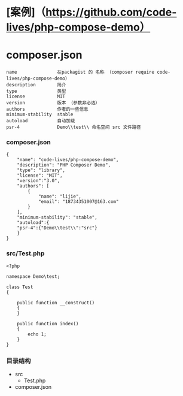 # [案例]（https://github.com/code-lives/php-compose-demo）
# composer.json
```
name               在packagist 的 名称 （composer require code-lives/php-compose-demo）
description        简介
type               类型
license            MIT
version            版本 （参数非必选）
authors            作者的一些信息
minimum-stability  stable
autoload           自动加载
psr-4              Demo\\test\\ 命名空间 src 文件路径
```
### composer.json
```
{
    "name": "code-lives/php-compose-demo", 
    "description": "PHP Composer Demo",
    "type": "library",
    "license": "MIT",
    "version":"3.0",
    "authors": [
        {
            "name": "lijie",
            "email": "18734351007@163.com"
        }
    ],
    "minimum-stability": "stable",
    "autoload":{
   	"psr-4":{"Demo\\test\\":"src"}
    }
}
```
### src/Test.php
```
<?php

namespace Demo\test;

class Test
{

	public function __construct()
	{
	}

	public function index()
	{
		echo 1;
	}
}
```
### 目录结构
- src
  - Test.php
- composer.json

